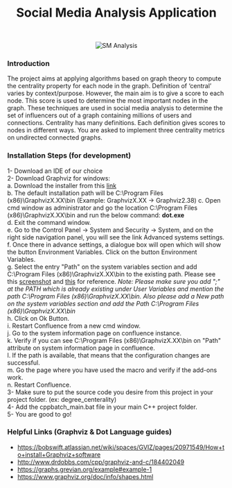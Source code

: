 <h1 align="center"> Social Media Analysis Application </h1> <br>
<p align="center">
    <img alt="SM Analysis" title="SM Analysis" src="http://i65.tinypic.com/29nt9fo.jpg">
  </a>
</p>

### Introduction 

<p>
The project aims at applying algorithms based on graph theory to compute the centrality property for each node in the graph. Definition of ‘central’ varies by context/purpose. However, the main aim is to give a score to each node. This score is used to determine the most important nodes in the graph. These techniques are used in social media analysis to determine the set of influencers out of a graph containing millions of users and connections. Centrality has many definitions. Each definition gives scores to nodes in different ways. You are asked to implement three centrality metrics on undirected connected graphs.</p>


### Installation Steps (for development)

1- Download an IDE of our choice<br />
2- Download Graphviz for windows:<br />
    a. Download the installer from this <a href="https://graphviz.gitlab.io/_pages/Download/Download_windows.html" target="_blank">link</a><br />
    b. The default installation path will be C:\Program Files (x86)\GraphvizX.XX\bin (Example: GraphvizX.XX → Graphviz2.38)
    c. Open cmd window as administrator and go the location C:\Program Files (x86)\GraphvizX.XX\bin and run the below command:
          <b>dot.exe</b><br />
    d. Exit the command window.<br />
    e. Go to the Control Panel →  System and Security → System, and on the right side navigation panel, you will see the link Advanced          systems settings.<br />
    f. Once there in advance settings, a dialogue box will open which will show the button Environment Variables. Click on the button          Environment Variables.<br />
    g. Select the entry "Path" on the system variables section and add C:\Program Files (x86)\GraphvizX.XX\bin to the existing path.            Please see this <a href="https://bobswift.atlassian.net/wiki/download/thumbnails/20971549/system_variable.png?version=1&modificationDate=1552911615663&cacheVersion=1&api=v2&width=400&height=315" target="_blank">screenshot</a> and <a href="https://bobswift.atlassian.net/wiki/download/thumbnails/20971549/sys_variable.png?version=1&modificationDate=1552911641477&cacheVersion=1&api=v2&width=400&height=303" target="_blank">this</a> for reference.
       <i>Note: Please make sure you add ";" at the PATH which is already existing under User Variables and mention the path C:\Program          Files (x86)\GraphvizX.XX\bin. Also please add a New path on the system variables section and add the Path C:\Program Files              (x86)\GraphvizX.XX\bin</i><br />
    h. Click on Ok Button. <br />
    i. Restart Confluence from a new cmd window.<br />
    j. Go to the system information page on confluence instance.<br />
    k. Verify if you can see C:\Program Files (x86)\GraphvizX.XX\bin on "Path" attribute on system information page in confluence.<br />
    l. If the path is available, that means that the configuration changes are successful.<br />
    m. Go the page where you have used the macro and verify if the add-ons work.<br />
    n. Restart Confluence.<br />
3- Make sure to put the source code you desire from this project in your project folder. (ex: degree_centerality)<br />
4- Add the cppbatch_main.bat file in your main C++ project folder.<br />
5- You are good to go!<br />
       
### Helpful Links (Graphviz & Dot Language guides)
- https://bobswift.atlassian.net/wiki/spaces/GVIZ/pages/20971549/How+to+install+Graphviz+software <br />
- http://www.drdobbs.com/cpp/graphviz-and-c/184402049 <br />
- https://graphs.grevian.org/example#example-1 <br />
- https://www.graphviz.org/doc/info/shapes.html <br />





